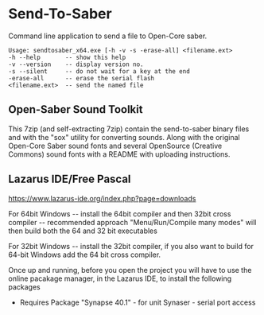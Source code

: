 # Send-To-Saber
Command line application to send a file to Open-Core saber.

    Usage: sendtosaber_x64.exe [-h -v -s -erase-all] <filename.ext>
    -h --help       -- show this help
    -v --version    -- display version no.
    -s --silent     -- do not wait for a key at the end
    -erase-all      -- erase the serial flash
    <filename.ext>  -- send the named file

## Open-Saber Sound Toolkit
  This 7zip (and self-extracting 7zip) contain the send-to-saber binary files 
  and with the "sox" utility for converting sounds. Along with the original 
  Open-Core Saber sound fonts and several OpenSource (Creative Commons) 
  sound fonts with a README with uploading instructions. 

## Lazarus IDE/Free Pascal
  https://www.lazarus-ide.org/index.php?page=downloads
  
  For 64bit Windows
  -- install the 64bit compiler and then 32bit cross compiler -- recommended approach
     "Menu/Run/Compile many modes" will then build both the 64 and 32 bit executables
  
  For 32bit Windows
  -- install the 32bit compiler, if you also want to build for 64-bit Windows add 
     the 64 bit cross compiler.

Once up and running, before you open the project you will have to use 
the online pacakage manager, in the Lazarus IDE, to install the following packages

* Requires Package "Synapse 40.1" - for unit Synaser - serial port access
